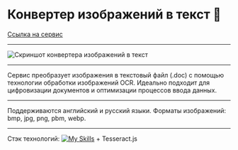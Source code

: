 # Конвертер изображений в текст 🔄

[Ссылка на сервис](https://poposhka1990.github.io/scan-to-text-converter/)

***

![Скриншот конвертера изображений в текст](https://github.com/poposhka1990/scan-to-text-converter/assets/71981296/833af693-31e3-4466-92f4-e5bfe43377bb)

***

Сервис преобразует изображения в текстовый файл (.doc) с помощью технологии обработки изображений OCR.
Идеально подходит для цифровизации документов и оптимизации процессов ввода данных.

***

Поддерживаются английский и русский языки.
Форматы изображений: bmp, jpg, png, pbm, webp.

***

Стэк технологий:
[![My Skills](https://skillicons.dev/icons?i=html,css,javascript&theme=light)](https://skillicons.dev) + Tesseract.js
